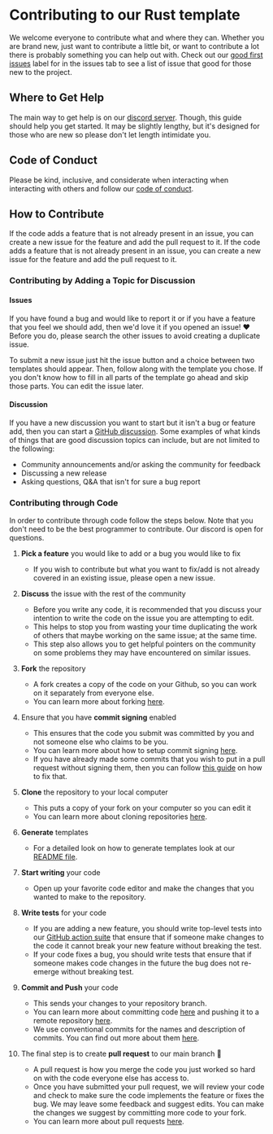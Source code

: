 # Contributing to our Rust template

We welcome everyone to contribute what and where they can. Whether you are brand
new, just want to contribute a little bit, or want to contribute a lot there is
probably something you can help out with. Check out our
[good first issues][good-first-issues] label for in the issues tab to see a list
of issue that good for those new to the project.

## Where to Get Help

The main way to get help is on our [discord server][discord-invite]. Though,
this guide should help you get started. It may be slightly lengthy, but it's
designed for those who are new so please don't let length intimidate you.

## Code of Conduct

Please be kind, inclusive, and considerate when interacting when interacting
with others and follow our [code of conduct](./CODE_OF_CONDUCT.md).

## How to Contribute

If the code adds a feature that is not already present in an issue, you can
create a new issue for the feature and add the pull request to it. If the code
adds a feature that is not already present in an issue, you can create a new
issue for the feature and add the pull request to it.

### Contributing by Adding a Topic for Discussion

#### Issues

If you have found a bug and would like to report it or if you have a feature
that you feel we should add, then we'd love it if you opened an issue! ❤️
Before you do, please search the other issues to avoid creating a duplicate
issue.

To submit a new issue just hit the issue button and a choice between two
templates should appear. Then, follow along with the template you chose. If you
don't know how to fill in all parts of the template go ahead and skip those
parts. You can edit the issue later.

#### Discussion

If you have a new discussion you want to start but it isn't a bug or feature
add, then you can start a [GitHub discussion][gh-discussions]. Some examples of
what kinds of things that are good discussion topics can include, but are not
limited to the following:

-   Community announcements and/or asking the community for feedback
-   Discussing a new release
-   Asking questions, Q&A that isn't for sure a bug report

### Contributing through Code

In order to contribute through code follow the steps below. Note that you don't
need to be the best programmer to contribute. Our discord is open for questions.

 1. **Pick a feature** you would like to add or a bug you would like to fix
	- If you wish to contribute but what you want to fix/add is not already
      covered in an existing issue, please open a new issue.

 2. **Discuss** the issue with the rest of the community
	- Before you write any code, it is recommended that you discuss your
      intention to write the code on the issue you are attempting to edit.
	- This helps to stop you from wasting your time duplicating the work of
      others that maybe working on the same issue; at the same time.
	- This step also allows you to get helpful pointers on the community on some
      problems they may have encountered on similar issues.

 3. **Fork** the repository
	- A fork creates a copy of the code on your Github, so you can work on it
      separately from everyone else.
	- You can learn more about forking [here][forking].

 4. Ensure that you have **commit signing** enabled
	- This ensures that the code you submit was committed by you and not someone
      else who claims to be you.
	- You can learn more about how to setup commit signing [here][commit-signing].
	- If you have already made some commits that you wish to put in a pull
      request without signing them, then you can follow [this guide][post-signing]
      on how to fix that.

 5. **Clone** the repository to your local computer
	- This puts a copy of your fork on your computer so you can edit it
	- You can learn more about cloning repositories [here][git-clone].

 6. **Generate** templates
	- For a detailed look on how to generate templates look at our
      [README file](./README.md).

 7. **Start writing** your code
	- Open up your favorite code editor and make the changes that you wanted to
      make to the repository.

 8. **Write tests** for your code
	- If you are adding a new feature, you should write top-level tests into our
      [GitHub action suite](./.github/workflows/build.yml) that ensure that if
      someone make changes to the code it cannot break your new feature without
      breaking the test.
	- If your code fixes a bug, you should write tests that ensure that if
      someone makes code changes in the future the bug does not re-emerge
      without breaking test.

 9. **Commit and Push** your code
	- This sends your changes to your repository branch.
	- You can learn more about committing code [here][commiting-code] and
      pushing it to a remote repository [here][push-remote].
	- We use conventional commits for the names and description of commits.
      You can find out more about them [here][conventional-commits].

 10. The final step is to create **pull request** to our main branch 🎉
     - A pull request is how you merge the code you just worked so hard on with
       the code everyone else has access to.
     - Once you have submitted your pull request, we will review your code and
       check to make sure the code implements the feature or fixes the bug. We
       may leave some feedback and suggest edits. You can make the changes we
       suggest by committing more code to your fork.
	 - You can learn more about pull requests [here][prs].


[conventional-commits]: https://www.conventionalcommits.org/en/v1.0.0/
[commiting-code]: https://docs.github.com/en/desktop/contributing-and-collaborating-using-github-desktop/making-changes-in-a-branch/committing-and-reviewing-changes-to-your-project
[commit-signing]: https://www.freecodecamp.org/news/what-is-commit-signing-in-git/
[discord-invite]: https://discord.gg/uh69TdKfBD
[forking]: https://docs.github.com/en/get-started/quickstart/fork-a-repo
[gh-discussions]: https://docs.github.com/en/discussions
[git-clone]: https://docs.github.com/en/repositories/creating-and-managing-repositories/cloning-a-repository
[good-first-issues]: [https://build.prestashop-project.org/news/a-definition-of-the-good-first-issue-label/]
[post-signing]: https://dev.to/jmarhee/signing-existing-commits-with-gpg-5b58
[prs]: https://docs.github.com/en/pull-requests/collaborating-with-pull-requests/proposing-changes-to-your-work-with-pull-requests/about-pull-requests
[push-remote]: https://docs.github.com/en/get-started/using-git/pushing-commits-to-a-remote-repository
[test-org]: https://doc.rust-lang.org/book/ch11-03-test-organization.html
[unit-and-integration]: https://www.geeksforgeeks.org/difference-between-unit-testing-and-integration-testing/
